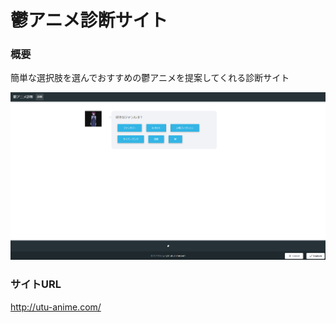 # 鬱アニメ診断サイト


### 概要
簡単な選択肢を選んでおすすめの鬱アニメを提案してくれる診断サイト

![鬱アニメ診断.png](鬱アニメ診断.png)

### サイトURL
http://utu-anime.com/
